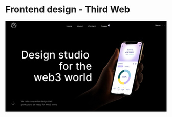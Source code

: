# Frontend design - Third Web

![Design preview for the Third Web coding challenge](./design/third-web.png)